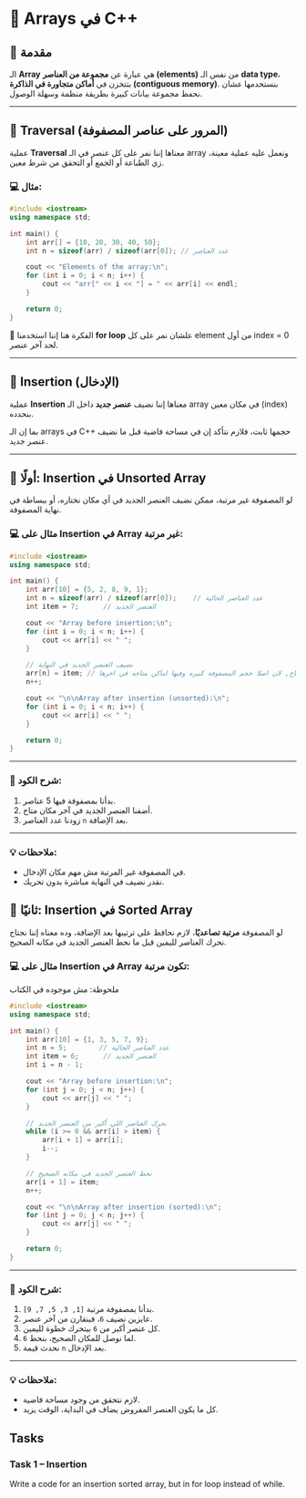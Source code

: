 # 🧩 Arrays في C++

## 🔹 مقدمة

الـ **Array** هي عبارة عن **مجموعة من العناصر (elements)** من نفس الـ **data type**، بتتخزن في **أماكن متجاورة في الذاكرة (contiguous memory)**.
بنستخدمها عشان نحفظ مجموعة بيانات كبيرة بطريقة منظمة وسهلة الوصول.

---

## 🔹 Traversal (المرور على عناصر المصفوفة)

عملية **Traversal** معناها إننا نمر على كل عنصر في الـ array ونعمل عليه عملية معينة، زي الطباعة أو الجمع أو التحقق من شرط معين.

### 💻 مثال:

```cpp
#include <iostream>
using namespace std;

int main() {
    int arr[] = {10, 20, 30, 40, 50};
    int n = sizeof(arr) / sizeof(arr[0]); // عدد العناصر

    cout << "Elements of the array:\n";
    for (int i = 0; i < n; i++) {
        cout << "arr[" << i << "] = " << arr[i] << endl;
    }

    return 0;
}
```

🔸 الفكرة هنا إننا استخدمنا **for loop** علشان نمر على كل element من أول index = 0 لحد آخر عنصر.

---

## 🔹 Insertion (الإدخال)

عملية **Insertion** معناها إننا نضيف **عنصر جديد** داخل الـ array في مكان معين (index) بنحدده.

بما إن الـ arrays في C++ حجمها ثابت، فلازم نتأكد إن في مساحة فاضية قبل ما نضيف عنصر جديد.

---

## 🔸 أولًا: Insertion في Unsorted Array

لو المصفوفة غير مرتبة، ممكن نضيف العنصر الجديد في أي مكان نختاره، أو ببساطة في نهاية المصفوفة.

### 💻 مثال على Insertion في Array غير مرتبة:

```cpp
#include <iostream>
using namespace std;

int main() {
    int arr[10] = {5, 2, 8, 9, 1};
    int n = sizeof(arr) / sizeof(arr[0]);    // عدد العناصر الحالية
    int item = 7;      // العنصر الجديد

    cout << "Array before insertion:\n";
    for (int i = 0; i < n; i++) {
        cout << arr[i] << " ";
    }

    // نضيف العنصر الجديد في النهاية
    arr[n] = item; // خلي بالك الاندكس ده فاضي, ومتاح, لان اصلا حجم المصفوفه كبيره وفيها اماكن متاحه في اخرها
    n++;

    cout << "\n\nArray after insertion (unsorted):\n";
    for (int i = 0; i < n; i++) {
        cout << arr[i] << " ";
    }

    return 0;
}
```

---

### 🧠 شرح الكود:

1. بدأنا بمصفوفة فيها 5 عناصر.
2. أضفنا العنصر الجديد في آخر مكان متاح.
3. زودنا عدد العناصر `n` بعد الإضافة.

---

### 💡 ملاحظات:

* في المصفوفة غير المرتبة مش مهم مكان الإدخال.
* نقدر نضيف في النهاية مباشرة بدون تحريك.

## 🔸 ثانيًا: Insertion في Sorted Array

لو المصفوفة **مرتبة تصاعديًا**، لازم نحافظ على ترتيبها بعد الإضافة،
وده معناه إننا نحتاج نحرك العناصر لليمين قبل ما نحط العنصر الجديد في مكانه الصحيح.

### 💻 مثال على Insertion في Array تكون مرتبة:

ملحوظة: مش موجوده في الكتاب
```cpp
#include <iostream>
using namespace std;

int main() {
    int arr[10] = {1, 3, 5, 7, 9};
    int n = 5;        // عدد العناصر الحالية
    int item = 6;      // العنصر الجديد
    int i = n - 1;

    cout << "Array before insertion:\n";
    for (int j = 0; j < n; j++) {
        cout << arr[j] << " ";
    }

    // نحرك العناصر اللي أكبر من العنصر الجديد
    while (i >= 0 && arr[i] > item) {
        arr[i + 1] = arr[i];
        i--;
    }

    // نحط العنصر الجديد في مكانه الصحيح
    arr[i + 1] = item;
    n++;

    cout << "\n\nArray after insertion (sorted):\n";
    for (int j = 0; j < n; j++) {
        cout << arr[j] << " ";
    }

    return 0;
}
```

---

### 🧠 شرح الكود:

1. بدأنا بمصفوفة مرتبة `[1, 3, 5, 7, 9]`.
2. عايزين نضيف `6`، فبنقارن من آخر عنصر.
3. كل عنصر أكبر من `6` بيتحرك خطوة لليمين.
4. لما نوصل للمكان الصحيح، بنحط `6`.
5. نحدث قيمة `n` بعد الإدخال.

---

### 💡 ملاحظات:

* لازم نتحقق من وجود مساحة فاضية.
* كل ما يكون العنصر المفروض يضاف في البداية، الوقت يزيد.

## Tasks

### Task 1 – Insertion

Write a code for an insertion sorted array, but in for loop instead of while.
